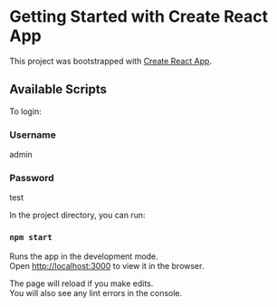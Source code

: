 # Getting Started with Create React App

This project was bootstrapped with [Create React App](https://github.com/facebook/create-react-app).

## Available Scripts

To login:

### Username
admin
### Password
test

In the project directory, you can run:

### `npm start`

Runs the app in the development mode.\
Open [http://localhost:3000](http://localhost:3000) to view it in the browser.

The page will reload if you make edits.\
You will also see any lint errors in the console.
